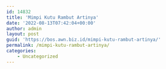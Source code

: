 ```yaml
---
id: 14832
title: 'Mimpi Kutu Rambut Artinya'
date: '2022-08-13T07:42:04+00:00'
author: admin
layout: post
guid: 'https://bos.awn.biz.id/mimpi-kutu-rambut-artinya/'
permalink: /mimpi-kutu-rambut-artinya/
categories:
    - Uncategorized
---
```


